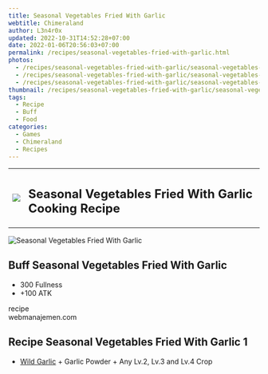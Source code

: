 ```yaml
---
title: Seasonal Vegetables Fried With Garlic
webtitle: Chimeraland
author: L3n4r0x
updated: 2022-10-31T14:52:28+07:00
date: 2022-01-06T20:56:03+07:00
permalink: /recipes/seasonal-vegetables-fried-with-garlic.html
photos:
  - /recipes/seasonal-vegetables-fried-with-garlic/seasonal-vegetables-fried-with-garlic-name.webp
  - /recipes/seasonal-vegetables-fried-with-garlic/seasonal-vegetables-fried-with-garlic-icon.webp
  - /recipes/seasonal-vegetables-fried-with-garlic/seasonal-vegetables-fried-with-garlic-material.webp
thumbnail: /recipes/seasonal-vegetables-fried-with-garlic/seasonal-vegetables-fried-with-garlic-icon.webp
tags:
  - Recipe
  - Buff
  - Food
categories:
  - Games
  - Chimeraland
  - Recipes
---
```


<section id="bootstrap-wrapper"><link rel="stylesheet" href="https://cdn.statically.io/gh/dimaslanjaka/Web-Manajemen/40ac3225/css/bootstrap-4.5-wrapper.css"/><div class="row mb-2"><div class="col-md-12 mb-2"><table class="table" id="post-info"><tbody><tr><td><img class="d-inline-block me-2" src="/chimeraland/recipes/seasonal-vegetables-fried-with-garlic/seasonal-vegetables-fried-with-garlic-icon.webp" width="auto" height="auto"/></td><td><h1 class="fs-5">Seasonal Vegetables Fried With Garlic Cooking Recipe</h1></td></tr></tbody></table></div></div><div class="card mb-2"><div class="row g-0"><div class="col-sm-4 position-relative mb-2"><img src="/chimeraland/recipes/seasonal-vegetables-fried-with-garlic/seasonal-vegetables-fried-with-garlic-material.webp" class="card-img fit-cover w-100 h-100" alt="Seasonal Vegetables Fried With Garlic" data-fancybox="true"/></div><div class="col-sm-8 mb-2"><div class="card-body"><h2 class="card-title fs-5">Buff Seasonal Vegetables Fried With Garlic</h2><div class="card-text"><ul><li>300 Fullness</li><li>+100 ATK</li></ul></div><span class="badge rounded-pill bg-dark">recipe</span></div><div class="card-footer text-end text-muted">webmanajemen.com</div></div></div></div><div class="row mb-2"><div class="col-12 col-lg-6 recipe-item mb-2"><div class="card"><div class="card-body"><h2 class="card-title fs-5">Recipe Seasonal Vegetables Fried With Garlic 1</h2><div class="card-text"><ul><li><a class="text-decoration-none" href="/chimeraland/materials/wild-garlic.html">Wild Garlic</a><span> + </span>Garlic Powder<span> + </span>Any Lv.2, Lv.3 and Lv.4 Crop</li></ul></div></div></div></div></div></section>